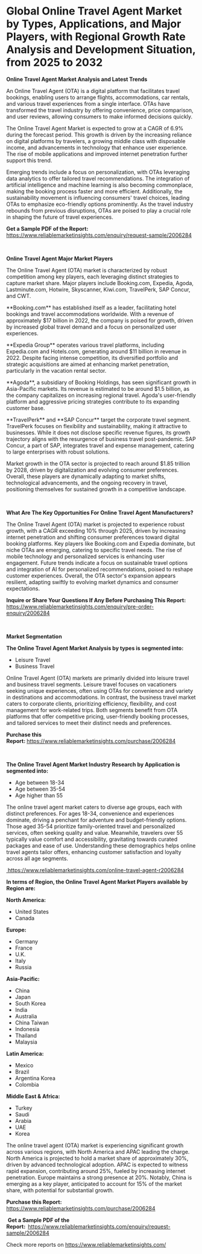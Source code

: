 <p><h1>Global Online Travel Agent Market by Types, Applications, and Major Players, with Regional Growth Rate Analysis and Development Situation, from 2025 to 2032</h1></p><p><strong>Online Travel Agent Market Analysis and Latest Trends</strong></p>
<p><p>An Online Travel Agent (OTA) is a digital platform that facilitates travel bookings, enabling users to arrange flights, accommodations, car rentals, and various travel experiences from a single interface. OTAs have transformed the travel industry by offering convenience, price comparison, and user reviews, allowing consumers to make informed decisions quickly.</p><p>The Online Travel Agent Market is expected to grow at a CAGR of 6.9% during the forecast period. This growth is driven by the increasing reliance on digital platforms by travelers, a growing middle class with disposable income, and advancements in technology that enhance user experience. The rise of mobile applications and improved internet penetration further support this trend.</p><p>Emerging trends include a focus on personalization, with OTAs leveraging data analytics to offer tailored travel recommendations. The integration of artificial intelligence and machine learning is also becoming commonplace, making the booking process faster and more efficient. Additionally, the sustainability movement is influencing consumers' travel choices, leading OTAs to emphasize eco-friendly options prominently. As the travel industry rebounds from previous disruptions, OTAs are poised to play a crucial role in shaping the future of travel experiences.</p></p>
<p><strong>Get a Sample PDF of the Report:&nbsp;</strong> <a href="https://www.reliablemarketinsights.com/enquiry/request-sample/2006284?utm_campaign=3312&utm_medium=2&utm_source=Github&utm_content=ia&utm_term=10032025&utm_id=online-travel-agent">https://www.reliablemarketinsights.com/enquiry/request-sample/2006284</a></p>
<p>&nbsp;</p>
<p><strong>Online Travel Agent Major Market Players</strong></p>
<p><p>The Online Travel Agent (OTA) market is characterized by robust competition among key players, each leveraging distinct strategies to capture market share. Major players include Booking.com, Expedia, Agoda, Lastminute.com, Hotwire, Skyscanner, Kiwi.com, TravelPerk, SAP Concur, and CWT.</p><p>**Booking.com** has established itself as a leader, facilitating hotel bookings and travel accommodations worldwide. With a revenue of approximately $17 billion in 2022, the company is poised for growth, driven by increased global travel demand and a focus on personalized user experiences.</p><p>**Expedia Group** operates various travel platforms, including Expedia.com and Hotels.com, generating around $11 billion in revenue in 2022. Despite facing intense competition, its diversified portfolio and strategic acquisitions are aimed at enhancing market penetration, particularly in the vacation rental sector.</p><p>**Agoda**, a subsidiary of Booking Holdings, has seen significant growth in Asia-Pacific markets. Its revenue is estimated to be around $1.5 billion, as the company capitalizes on increasing regional travel. Agoda's user-friendly platform and aggressive pricing strategies contribute to its expanding customer base.</p><p>**TravelPerk** and **SAP Concur** target the corporate travel segment. TravelPerk focuses on flexibility and sustainability, making it attractive to businesses. While it does not disclose specific revenue figures, its growth trajectory aligns with the resurgence of business travel post-pandemic. SAP Concur, a part of SAP, integrates travel and expense management, catering to large enterprises with robust solutions.</p><p>Market growth in the OTA sector is projected to reach around $1.85 trillion by 2028, driven by digitalization and evolving consumer preferences. Overall, these players are dynamically adapting to market shifts, technological advancements, and the ongoing recovery in travel, positioning themselves for sustained growth in a competitive landscape.</p></p>
<p>&nbsp;</p>
<p><strong>What Are The Key Opportunities For Online Travel Agent Manufacturers?</strong></p>
<p><p>The Online Travel Agent (OTA) market is projected to experience robust growth, with a CAGR exceeding 10% through 2025, driven by increasing internet penetration and shifting consumer preferences toward digital booking platforms. Key players like Booking.com and Expedia dominate, but niche OTAs are emerging, catering to specific travel needs. The rise of mobile technology and personalized services is enhancing user engagement. Future trends indicate a focus on sustainable travel options and integration of AI for personalized recommendations, poised to reshape customer experiences. Overall, the OTA sector's expansion appears resilient, adapting swiftly to evolving market dynamics and consumer expectations.</p></p>
<p><strong>Inquire or Share Your Questions If Any Before Purchasing This Report:</strong> <a href="https://www.reliablemarketinsights.com/enquiry/pre-order-enquiry/2006284?utm_campaign=3312&utm_medium=2&utm_source=Github&utm_content=ia&utm_term=10032025&utm_id=online-travel-agent">https://www.reliablemarketinsights.com/enquiry/pre-order-enquiry/2006284</a></p>
<p>&nbsp;</p>
<p><strong>Market Segmentation</strong></p>
<p><strong>The Online Travel Agent Market Analysis by types is segmented into:</strong></p>
<p><ul><li>Leisure Travel</li><li>Business Travel</li></ul></p>
<p><p>Online Travel Agent (OTA) markets are primarily divided into leisure travel and business travel segments. Leisure travel focuses on vacationers seeking unique experiences, often using OTAs for convenience and variety in destinations and accommodations. In contrast, the business travel market caters to corporate clients, prioritizing efficiency, flexibility, and cost management for work-related trips. Both segments benefit from OTA platforms that offer competitive pricing, user-friendly booking processes, and tailored services to meet their distinct needs and preferences.</p></p>
<p><strong>Purchase this Report:&nbsp;</strong><a href="https://www.reliablemarketinsights.com/purchase/2006284?utm_campaign=3312&utm_medium=2&utm_source=Github&utm_content=ia&utm_term=10032025&utm_id=online-travel-agent">https://www.reliablemarketinsights.com/purchase/2006284</a></p>
<p>&nbsp;</p>
<p><strong>The Online Travel Agent Market Industry Research by Application is segmented into:</strong></p>
<p><ul><li>Age between 18-34</li><li>Age between 35-54</li><li>Age higher than 55</li></ul></p>
<p><p>The online travel agent market caters to diverse age groups, each with distinct preferences. For ages 18-34, convenience and experiences dominate, driving a penchant for adventure and budget-friendly options. Those aged 35-54 prioritize family-oriented travel and personalized services, often seeking quality and value. Meanwhile, travelers over 55 typically value comfort and accessibility, gravitating towards curated packages and ease of use. Understanding these demographics helps online travel agents tailor offers, enhancing customer satisfaction and loyalty across all age segments.</p></p>
<p><a href="https://www.reliablemarketinsights.com/online-travel-agent-r2006284?utm_campaign=3312&utm_medium=2&utm_source=Github&utm_content=ia&utm_term=10032025&utm_id=online-travel-agent">&nbsp;https://www.reliablemarketinsights.com/online-travel-agent-r2006284</a></p>
<p><strong>In terms of Region, the Online Travel Agent Market Players available by Region are:</strong></p>
<p>
    <p> <strong> North America: </strong>
        <ul>
            <li>United States</li>
            <li>Canada</li>
        </ul>
        </p> 
    <p> <strong> Europe: </strong>
        <ul>
            <li>Germany</li>
            <li>France</li>
            <li>U.K.</li>
            <li>Italy</li>
            <li>Russia</li>
        </ul>
        </p> 
    <p> <strong> Asia-Pacific: </strong>
        <ul>
            <li>China</li>
            <li>Japan</li>
            <li>South Korea</li>
            <li>India</li>
            <li>Australia</li>
            <li>China Taiwan</li>
            <li>Indonesia</li>
            <li>Thailand</li>
            <li>Malaysia</li>
        </ul>
        </p> 
    <p> <strong> Latin America: </strong>
        <ul>
            <li>Mexico</li>
            <li>Brazil</li>
            <li>Argentina Korea</li>
            <li>Colombia</li>
        </ul>
        </p> 
    <p> <strong> Middle East & Africa: </strong>
        <ul>
            <li>Turkey</li>
            <li>Saudi</li>
            <li>Arabia</li>
            <li>UAE</li>
            <li>Korea</li>
        </ul>
    </p>
    </p>
<p><p>The online travel agent (OTA) market is experiencing significant growth across various regions, with North America and APAC leading the charge. North America is projected to hold a market share of approximately 30%, driven by advanced technological adoption. APAC is expected to witness rapid expansion, contributing around 25%, fueled by increasing internet penetration. Europe maintains a strong presence at 20%. Notably, China is emerging as a key player, anticipated to account for 15% of the market share, with potential for substantial growth.</p></p>
<p><strong>Purchase this Report: </strong><a href="https://www.reliablemarketinsights.com/purchase/2006284?utm_campaign=3312&utm_medium=2&utm_source=Github&utm_content=ia&utm_term=10032025&utm_id=online-travel-agent">https://www.reliablemarketinsights.com/purchase/2006284</a></p>
<p>&nbsp;<strong>Get a Sample PDF of the Report:&nbsp;&nbsp;</strong><a href="https://www.reliablemarketinsights.com/enquiry/request-sample/2006284?utm_campaign=3312&utm_medium=2&utm_source=Github&utm_content=ia&utm_term=10032025&utm_id=online-travel-agent">https://www.reliablemarketinsights.com/enquiry/request-sample/2006284</a></p>
<p><strong></strong></p>
<p>Check more reports on <a href="https://www.reliablemarketinsights.com/?utm_campaign=3312&utm_medium=2&utm_source=Github&utm_content=ia&utm_term=10032025&utm_id=online-travel-agent">https://www.reliablemarketinsights.com/</a></p>